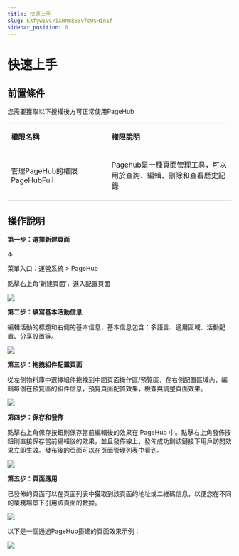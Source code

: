 ```yaml
---
title: 快速上手
slug: EXfywIvC7iXHhmk65VfcOSHin1f
sidebar_position: 0
---
```



# 快速上手

## 前置條件

您需要獲取以下授權後方可正常使用PageHub

<table>
<colgroup>
<col width="293"/>
<col width="392"/>
</colgroup>
<tbody>
<tr><td><p><b>權限名稱</b></p></td><td><p><b>權限說明</b></p></td></tr>
<tr><td><p>管理PageHub的權限<br/>PageHubFull</p></td><td><p>Pagehub是一種頁面管理工具，可以用於查詢、編輯、刪除和查看歷史記錄</p></td></tr>
</tbody>
</table>

## 操作說明

<b>第一步：選擇新建頁面</b>

<div class="callout callout-bg-6 callout-border-6">
<div class='callout-emoji'>⚓</div>
<p>菜單入口：運營系統 &gt; PageHub</p>
</div>

點擊右上角‘新建頁面’，進入配置頁面

<img src="/assets/Uvi8bylV7oN6QLxmBKGckYpOnac.png" src-width="2764" src-height="1410" align="center"/>

<b>第二步：填寫基本活動信息</b>

編輯活動的標題和右側的基本信息，基本信息包含：多語言、適用區域、活動配置、分享設置等。

<img src="/assets/Jgr6bOqK8oaKirxOs47coWR1nTf.png" src-width="2778" src-height="1422" align="center"/>

<b>第三步：拖拽組件配置頁面</b>

從左側物料庫中選擇組件拖拽到中間頁面操作區/預覽區，在右側配置區域內，編輯每個在預覽區的組件信息，預覽頁面配置效果，檢查與調整頁面效果。

<img src="/assets/CMtgbxQzmoXwgsxiDttcQBBvnQd.png" src-width="2776" src-height="1414" align="center"/>

<b>第四步：保存</b><b>和</b><b>發佈</b>

點擊右上角保存按鈕則保存當前編輯後的效果在 PageHub 中。點擊右上角發佈按鈕則直接保存當前編輯後的效果，並且發佈線上，發佈成功則該鏈接下用戶訪問效果立即生效。發布後的页面可以在页面管理列表中看到。

<img src="/assets/XVwtbFVk0o2d4kxNIG6cczyIn2g.png" src-width="3776" src-height="1850" align="center"/>

<b>第五步：頁面應用</b>

已發佈的頁面可以在頁面列表中獲取到該頁面的地址或二維碼信息，以便您在不同的業務場景下引用該頁面的數據。

<img src="/assets/EgdubVR1RoFAtRxyGnycsB9ZnJg.png" src-width="3760" src-height="1854" align="center"/>

以下是一個通過PageHub搭建的頁面效果示例：

<img src="/assets/OftVb7LjGoJv4Exl2oqcUugpnDb.png" src-width="1284" src-height="2609" align="center"/>

